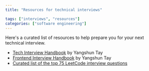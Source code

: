 ```yaml
---
title: "Resources for technical interviews"

tags: ["interviews", "resources"]
categories: ["software engineering"]
---
```


Here's a curated list of resources to help prepare you for your next technical interview.

- [Tech Interview Handbook](https://techinterviewhandbook.org/) by Yangshun Tay
- [Frontend Interview Handbook](https://frontendinterviewhandbook.com/) by Yangshun Tay
- [Curated list of the top 75 LeetCode interview questions](https://www.teamblind.com/post/New-Year-Gift---Curated-List-of-Top-75-LeetCode-Questions-to-Save-Your-Time-OaM1orEU)
